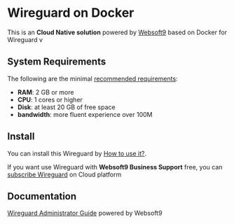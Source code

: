 # Wireguard on Docker  

This is an **Cloud Native solution** powered by [Websoft9](https://www.websoft9.com) based on Docker for Wireguard v

## System Requirements

The following are the minimal [recommended requirements](https://github.com/linuxserver/docker-wireguard):

* **RAM**: 2 GB or more
* **CPU**: 1 cores or higher
* **Disk**: at least 20 GB of free space
* **bandwidth**: more fluent experience over 100M  

## Install

You can install this Wireguard by [How to use it?](https://github.com/Websoft9/docker-library#how-to-use-it).   

If you want use Wireguard with **Websoft9 Business Support** free, you can [subscribe Wireguard](https://www.websoft9.com/apps) on Cloud platform

## Documentation

[Wireguard Administrator Guide](https://support.websoft9.com/docs/wireguard) powered by Websoft9

